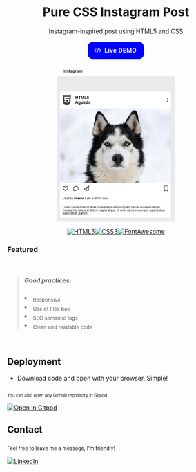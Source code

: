 <h1 align="center">Pure CSS Instagram Post</h1>

<p align="center" >
  Instagram-inspired post using HTML5 and CSS
</p>
<p align="center" >
  <a href="https://luisaguadovicaria.github.io/pure-css-instagram-post/">
    <img height="44px"  src="https://github.com/LuisAguadoVicaria/LuisAguadoVicaria/raw/main/proyect-images/live-demo-button.png" alt="live-demo" align="center">
  </a>
</p>

<p align="center">
  <img height="360" src="https://github.com/LuisAguadoVicaria/LuisAguadoVicaria/raw/main/proyect-images/pure-css-instagram-post.png" alt="front-image" align="center">
</p>

<div align="center">

[![HTML5](https://img.shields.io/badge/HTML5-E34F26?style=for-the-badge&logo=html5&logoColor=white)](https://github.com/alexandresanlim/Badges4-README.md-Profile)[![CSS3](https://img.shields.io/badge/CSS3-1572B6?style=for-the-badge&logo=css3&logoColor=white)]()[![FontAwesome](https://img.shields.io/badge/Font_Awesome-339AF0?style=for-the-badge&logo=fontawesome&logoColor=white)](https://fontawesome.com/)

</div>

### Featured

<br>

>
> <h5>Good practices:</h5>
>   <li><sub>Responsive</sub></li>
>   <li><sub>Use of Flex box</sub></li>
>   <li><sub>SEO semantic tags</sub></li>
>   <li><sub>Clean and readable code</sub></li>

<br>

## Deployment

- Download code and open with your browser. Simple!
 
<sub><sub>You can also open any GitHub repository in Gitpod</sub></sub> 
  
[![Open in Gitpod](https://gitpod.io/button/open-in-gitpod.svg)](https://gitpod.io/#https://github.com/LuisAguadoVicaria/pure-css-instagram-post/)

## Contact

  <sub>Feel free to leave me a message, I'm friendly!</sub>
  
  [![LinkedIn](https://img.shields.io/badge/LinkedIn-0077B5?style=for-the-badge&logo=linkedin&logoColor=white)](https://www.linkedin.com/in/luis-aguado-vicar%C3%ADa-546b33241/)
